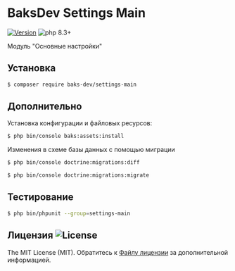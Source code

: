 # BaksDev Settings Main

[![Version](https://img.shields.io/badge/version-7.1.3-blue)](https://github.com/baks-dev/settings-main/releases)
![php 8.3+](https://img.shields.io/badge/php-min%208.3-red.svg)

Модуль "Основные настройки"

## Установка

``` bash
$ composer require baks-dev/settings-main
```

## Дополнительно

Установка конфигурации и файловых ресурсов:

``` bash
$ php bin/console baks:assets:install
```


Изменения в схеме базы данных с помощью миграции

``` bash
$ php bin/console doctrine:migrations:diff

$ php bin/console doctrine:migrations:migrate
```

## Тестирование

``` bash
$ php bin/phpunit --group=settings-main
```

## Лицензия ![License](https://img.shields.io/badge/MIT-green)

The MIT License (MIT). Обратитесь к [Файлу лицензии](LICENSE.md) за дополнительной информацией.

